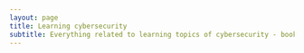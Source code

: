 ```yaml
---
layout: page
title: Learning cybersecurity
subtitle: Everything related to learning topics of cybersecurity - books, posts, courses
---
```

